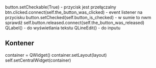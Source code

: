 button.setCheckable(True) - przycisk jest przełączalny
btn.clicked.connect(self.the_button_was_clicked) - event listener na przycisku
button.setChecked(self.button_is_checked) - w sumie to nwm sprawdź
self.button.released.connect(self.the_button_was_released)
QLabel() - do wyświetlania tekstu
QLineEdit() - do inputu

## Kontener

container = QWidget()
container.setLayout(layout)
self.setCentralWidget(container)